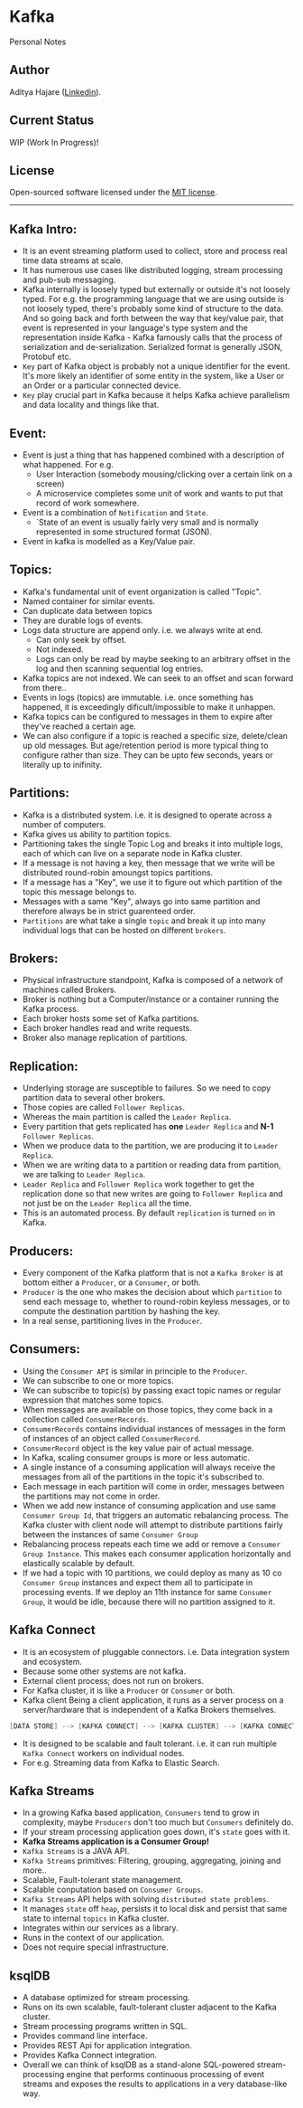 # Kafka
Personal Notes

## Author
Aditya Hajare ([Linkedin](https://in.linkedin.com/in/aditya-hajare)).

## Current Status
WIP (Work In Progress)!

## License
Open-sourced software licensed under the [MIT license](http://opensource.org/licenses/MIT).

-----------

## Kafka Intro:
- It is an event streaming platform used to collect, store and process real time data streams at scale.
- It has numerous use cases like distributed logging, stream processing and pub-sub messaging.
- Kafka internally is loosely typed but externally or outside it's not loosely typed. For e.g. the programming language that we are using outside is not loosely typed, there's probably some kind of structure to the data. And so going back and forth between the way that key/value pair, that event is represented in your language's type system and the representation inside Kafka - Kafka famously calls that the process of serialization and de-serialization. Serialized format is generally JSON, Protobuf etc.
- `Key` part of Kafka object is probably not a unique identifier for the event. It's more likely an identifier of some entity in the system, like a User or an Order or a particular connected device.
- `Key` play crucial part in Kafka because it helps Kafka achieve parallelism and data locality and things like that.

## Event:
- Event is just a thing that has happened combined with a description of what happened. For e.g.
    * User Interaction (somebody mousing/clicking over a certain link on a screen)
    * A microservice completes some unit of work and wants to put that record of work somewhere.
- Event is a combination of `Notification` and `State`.
    * `State of an event is usually fairly very small and is normally represented in some structured format (JSON).
- Event in kafka is modelled as a Key/Value pair.

## Topics:
- Kafka's fundamental unit of event organization is called "Topic".
- Named container for similar events.
- Can duplicate data between topics
- They are durable logs of events.
- Logs data structure are append only. i.e. we always write at end.
    * Can only seek by offset.
    * Not indexed.
    * Logs can only be read by maybe seeking to an arbitrary offset in the log and then scanning sequential log entries.
- Kafka topics are not indexed. We can seek to an offset and scan forward from there..
- Events in logs (topics) are immutable. i.e. once something has happened, it is exceedingly dificult/impossible to make it unhappen.
- Kafka topics can be configured to messages in them to expire after they've reached a certain age.
- We can also configure if a topic is reached a specific size, delete/clean up old messages. But age/retention period is more typical thing to configure rather than size. They can be upto few seconds, years or literally up to inifinity.

## Partitions:
- Kafka is a distributed system. i.e. it is designed to operate across a number of computers.
- Kafka gives us ability to partition topics.
- Partitioning takes the single Topic Log and breaks it into multiple logs, each of which can live on a separate node in Kafka cluster.
- If a message is not having a key, then message that we write will be distributed round-robin amoungst topics partitions.
- If a message has a "Key", we use it to figure out which partition of the topic this message belongs to.
- Messages with a same "Key", always go into same partition and therefore always be in strict guarenteed order.
- `Partitions` are what take a single `topic` and break it up into many individual logs that can be hosted on different `brokers`.

## Brokers:
- Physical infrastructure standpoint, Kafka is composed of a network of machines called Brokers.
- Broker is nothing but a Computer/instance or a container running the Kafka process.
- Each broker hosts some set of Kafka partitions.
- Each broker handles read and write requests.
- Broker also manage replication of partitions.

## Replication:
- Underlying storage are susceptible to failures. So we need to copy partition data to several other brokers.
- Those copies are called `Follower Replicas`.
- Whereas the main partition is called the `Leader Replica`.
- Every partition that gets replicated has **one** `Leader Replica` and **N-1** `Follower Replicas`.
- When we produce data to the partition, we are producing it to `Leader Replica`.
- When we are writing data to a partition or reading data from partition, we are talking to `Leader Replica`.
- `Leader Replica` and `Follower Replica` work together to get the replication done so that new writes are going to `Follower Replica` and not just be on the `Leader Replica` all the time.
- This is an automated process. By default `replication` is turned `on` in Kafka.

## Producers:
- Every component of the Kafka platform that is not a `Kafka Broker` is at bottom either a `Producer`, or a `Consumer`, or both.
- `Producer` is the one who makes the decision about which `partition` to send each message to, whether to round-robin keyless messages, or to compute the destination partition by hashing the key.
- In a real sense, partitioning lives in the `Producer`.

## Consumers:
- Using the `Consumer API` is similar in principle to the `Producer`.
- We can subscribe to one or more topics.
- We can subscribe to topic(s) by passing exact topic names or regular expression that matches some topics.
- When messages are available on those topics, they come back in a collection called `ConsumerRecords`.
- `ConsumerRecords` contains individual instances of messages in the form of instances of an object called `ConsumerRecord`.
- `ConsumerRecord` object is the key value pair of actual message.
- In Kafka, scaling consumer groups is more or less automatic.
- A single instance of a consuming application will always receive the messages from all of the partitions in the topic it's subscribed to.
- Each message in each partition will come in order, messages between the partitions may not come in order.
- When we add new instance of consuming application and use same `Consumer Group Id`, that triggers an automatic rebalancing process. The Kafka cluster with client node will attempt to distribute partitions fairly between the instances of same `Consumer Group`
- Rebalancing process repeats each time we add or remove a `Consumer Group Instance`. This makes each consumer application horizontally and elastically scalable by default.
- If we had a topic with 10 partitions, we could deploy as many as 10 co `Consumer Group` instances and expect them all to participate in processing events. If we deploy an 11th instance for same `Consumer Group`, it would be idle, because there will no partition assigned to it.

## Kafka Connect
- It is an ecosystem of pluggable connectors. i.e. Data integration system and ecosystem.
- Because some other systems are not kafka.
- External client process; does not run on brokers.
- For Kafka cluster, it is like a `Producer` or `Consumer` or both.
- Kafka client Being a client application, it runs as a server process on a server/hardware that is independent of a Kafka Brokers themselves.
```go
[DATA STORE] --> [KAFKA CONNECT] --> [KAFKA CLUSTER] --> [KAFKA CONNECT] --> [DATA SINK]
```
- It is designed to be scalable and fault tolerant. i.e. it can run multiple `Kafka Connect` workers on individual nodes.
- For e.g. Streaming data from Kafka to Elastic Search.

## Kafka Streams
- In a growing Kafka based application, `Consumers` tend to grow in complexity, maybe `Producers` don't too much but `Consumers` definitely do.
- If your stream processing application goes down, it's `state` goes with it.
- **Kafka Streams application is a Consumer Group!**
- `Kafka Streams` is a JAVA API.
- `Kafka Streams` primitives: Filtering, grouping, aggregating, joining and more..
- Scalable, Fault-tolerant state management.
- Scalable conputation based on `Consumer Groups`.
- `Kafka Streams` API helps with solving `distributed state problems`.
- It manages `state` off `heap`, persists it to local disk and persist that same state to internal `topics` in Kafka cluster.
- Integrates within our services as a library.
- Runs in the context of our application.
- Does not require special infrastructure.

## ksqlDB
- A database optimized for stream processing.
- Runs on its own scalable, fault-tolerant cluster adjacent to the Kafka cluster.
- Stream processing programs written in SQL.
- Provides command line interface.
- Provides REST Api for application integration.
- Provides Kafka Connect integration.
- Overall we can think of ksqlDB as a stand-alone SQL-powered stream-processing engine that performs continuous processing of event streams and exposes the results to applications in a very database-like way.